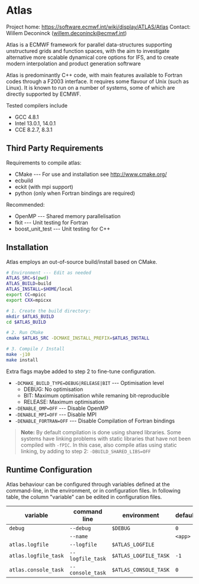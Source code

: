 Atlas
=====

Project home: https://software.ecmwf.int/wiki/display/ATLAS/Atlas
Contact: Willem Deconinck (willem.deconinck@ecmwf.int)

Atlas is a ECMWF framework for parallel data-structures supporting unstructured
grids and function spaces, with the aim to investigate alternative more scalable
dynamical core options for IFS, and to create modern interpolation and product
generation softrware

Atlas is predominantly C++ code, with main features available to Fortran codes
through a F2003 interface. It requires some flavour of Unix (such as Linux).
It is known to run on a number of systems, some of which are directly supported
by ECMWF.

Tested compilers include

- GCC 4.8.1
- Intel 13.0.1, 14.0.1
- CCE 8.2.7, 8.3.1


Third Party Requirements
------------------------

Requirements to compile atlas:

- CMake --- For use and installation see http://www.cmake.org/
- ecbuild
- eckit (with mpi support)
- python (only when Fortran bindings are required)

Recommended:

- OpenMP --- Shared memory parallelisation
- fkit --- Unit testing for Fortran
- boost_unit_test --- Unit testing for C++


Installation
------------

Atlas employs an out-of-source build/install based on CMake.

```bash
# Environment --- Edit as needed
ATLAS_SRC=$(pwd)
ATLAS_BUILD=build
ATLAS_INSTALL=$HOME/local
export CC=mpicc
export CXX=mpicxx

# 1. Create the build directory:
mkdir $ATLAS_BUILD
cd $ATLAS_BUILD

# 2. Run CMake
cmake $ATLAS_SRC -DCMAKE_INSTALL_PREFIX=$ATLAS_INSTALL

# 3. Compile / Install
make -j10
make install
```

Extra flags maybe added to step 2 to fine-tune configuration.

- `-DCMAKE_BUILD_TYPE=DEBUG|RELEASE|BIT` --- Optimisation level
  * DEBUG:   No optimisation
  * BIT:     Maximum optimisation while remaning bit-reproducible
  * RELEASE: Maximum optimisation
- `-DENABLE_OMP=OFF` --- Disable OpenMP
- `-DENABLE_MPI=OFF` --- Disable MPI
- `-DENABLE_FORTRAN=OFF` --- Disable Compilation of Fortran bindings

> **Note:**
> By default compilation is done using shared libraries. Some systems have linking
> problems with static libraries that have not been compiled with `-fPIC`.
> In this case, also compile atlas using static linking, by adding to step 2:
    `-DBUILD_SHARED_LIBS=OFF`

Runtime Configuration
---------------------

Atlas behaviour can be configured through variables defined at the command-line, in the
environment, or in configuration files.
In following table, the column "variable" can be edited in configuration files.

| variable                    | command line     | environment              | default            |
|-----------------------------|------------------|--------------------------|--------------------|
| `debug`                     | `--debug`        | `$DEBUG`                 | `0`                |
|                             | `--name`         |                          | `<app>`            |
| `atlas.logfile`             | `--logfile`      | `$ATLAS_LOGFILE`         |                    |
| `atlas.logfile_task`        | `--logfile_task` | `$ATLAS_LOGFILE_TASK`    | `-1`               |
| `atlas.console_task`        | `--console_task` | `$ATLAS_CONSOLE_TASK`    | `0`                |
